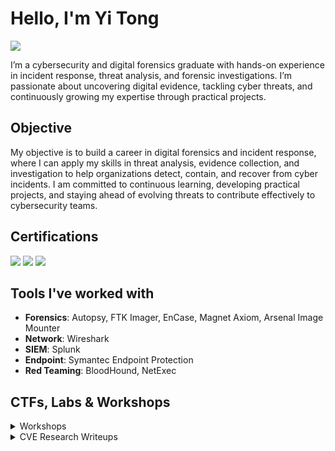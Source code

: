# Hello, I'm Yi Tong
<a href="https://www.linkedin.com/in/tanyitong/"><img src="https://img.shields.io/badge/-LinkedIn-0072b1?&style=for-the-badge&logo=linkedin&logoColor=white" /></a>

I’m a cybersecurity and digital forensics graduate with hands-on experience in incident response, threat analysis, and forensic investigations. I’m passionate about uncovering digital evidence, tackling cyber threats, and continuously growing my expertise through practical projects.

## Objective
My objective is to build a career in digital forensics and incident response, where I can apply my skills in threat analysis, evidence collection, and investigation to help organizations detect, contain, and recover from cyber incidents. I am committed to continuous learning, developing practical projects, and staying ahead of evolving threats to contribute effectively to cybersecurity teams.

## Certifications
<div>
    <img src="https://img.shields.io/badge/Professional%20Scrum%20Master%20I-000080?&style=for-the-badge&logo=scrumalliance&logoColor=white" />
    <img src="https://img.shields.io/badge/Google%20Cybersecurity%20Certificate-4285F4?style=for-the-badge&logo=google&logoColor=white" />
    <img src="https://img.shields.io/badge/Security%2B%20(Expected%20Oct%202025)-FF0000?&style=for-the-badge&logo=CompTIA&logoColor=white" />
</div>


## Tools I've worked with
- **Forensics**: Autopsy, FTK Imager, EnCase, Magnet Axiom, Arsenal Image Mounter
- **Network**: Wireshark
- **SIEM**: Splunk
- **Endpoint**: Symantec Endpoint Protection
- **Red Teaming**: BloodHound, NetExec

## CTFs, Labs & Workshops
<details>
    <summary>Workshops</summary>
    
  - [Range Village September Range Weekend](https://github.com/DelphineTan/Workshops/tree/main/Range%20Village%20-%20September%20Range%20Weekend) - Hands-on Active Directory workshop with CTF-style challenges, focusing on Kerberoasting, BloodHound, and AD attack paths.
  - [N0H4TS Community Meetup - Bug Bounty Basics](https://github.com/DelphineTan/Workshops/tree/main/N0H4TS%20Community%20Meetup%20-%20Bug%20Bounty%20Basics) - Learned hunter’s mindset, effective reporting, and real-world bug bounty workflows.
  - [Div0 Shell Gym Workshop: Reverse Engineering](https://github.com/DelphineTan/Workshops/tree/main/Shell%20Gym%20-%20Reverse%20Engineering) - practiced binary analysis using logic and scripting instead of debuggers/disassemblers.
</details>

<details>
    <summary>CVE Research Writeups</summary>
    
  - [CVE-2021-3560: Polkit Local Privilege Escalation](https://github.com/DelphineTan/CVE-Research-Writeups/tree/main/CVE-2021-3560:%20Polkit%20Local%20Privilege%20Escalation)
  - [CVE-2022-0847: Dirty Pipe](https://github.com/DelphineTan/CVE-Research-Writeups/tree/main/CVE-2022-0847:%20Dirty%20Pipe)
</details>

